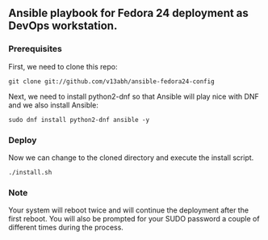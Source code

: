 ## Ansible playbook for Fedora 24 deployment as DevOps workstation.

### Prerequisites

First, we need to clone this repo:

    git clone git://github.com/v13abh/ansible-fedora24-config

Next, we need to install python2-dnf so that Ansible will play nice with DNF and we also install Ansible:

    sudo dnf install python2-dnf ansible -y

### Deploy

Now we can change to the cloned directory and execute the install script. 

    ./install.sh

### Note

Your system will reboot twice and will continue the deployment after the first reboot. You will also be prompted for your SUDO password a couple of different times during the process.
